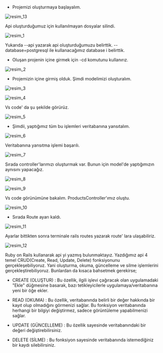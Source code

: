 - Projemizi oluşturmaya başlayalım.

![resim_13](https://gitlab.com/privia_security/Software/staj/backend/priviahub-2022-cumhuriyet-uni-staj/-/raw/vesileyavuz/Hafta_4/api_olu%C5%9Fturma_crud_islemleri/img/resim_13.png)

Api oluşturduğumuz için kullanılmayan dosyalar silindi.

![resim_1](https://gitlab.com/privia_security/Software/staj/backend/priviahub-2022-cumhuriyet-uni-staj/-/raw/vesileyavuz/Hafta_4/api_olu%C5%9Fturma_crud_islemleri/img/resim_1.png)

Yukarıda --api yazarak api oluşturduğumuzu belirttik. --database=postgresql ile kullanacağımız database i belirttik.

- Oluşan projenin içine girmek için -cd komutunu kullanırız.

![resim_2](https://gitlab.com/privia_security/Software/staj/backend/priviahub-2022-cumhuriyet-uni-staj/-/raw/vesileyavuz/Hafta_4/api_olu%C5%9Fturma_crud_islemleri/img/resim_2.png)

- Projemizin içine girmiş olduk. Şimdi modelimizi oluşturalım.

![resim_3](https://gitlab.com/privia_security/Software/staj/backend/priviahub-2022-cumhuriyet-uni-staj/-/raw/vesileyavuz/Hafta_4/api_olu%C5%9Fturma_crud_islemleri/img/resim_3.png)

![resim_4](https://gitlab.com/privia_security/Software/staj/backend/priviahub-2022-cumhuriyet-uni-staj/-/raw/vesileyavuz/Hafta_4/api_olu%C5%9Fturma_crud_islemleri/img/resim_4.png)

Vs code' da şu şekilde görürüz.

![resim_5](https://gitlab.com/privia_security/Software/staj/backend/priviahub-2022-cumhuriyet-uni-staj/-/raw/vesileyavuz/Hafta_4/api_olu%C5%9Fturma_crud_islemleri/img/resim_5.png)

- Şimdii, yaptığımız tüm bu işlemleri veritabanına yansıtalım.

![resim_6](https://gitlab.com/privia_security/Software/staj/backend/priviahub-2022-cumhuriyet-uni-staj/-/raw/vesileyavuz/Hafta_4/api_olu%C5%9Fturma_crud_islemleri/img/resim_6.png)

Veritabanına yansıtma işlemi başarılı.

![resim_7](https://gitlab.com/privia_security/Software/staj/backend/priviahub-2022-cumhuriyet-uni-staj/-/raw/vesileyavuz/Hafta_4/api_olu%C5%9Fturma_crud_islemleri/img/resim_7.png)

Sırada controller'larımızı oluşturmak var. Bunun için model'de yaptığımızın aynısını yapacağız.

![resim_8](https://gitlab.com/privia_security/Software/staj/backend/priviahub-2022-cumhuriyet-uni-staj/-/raw/vesileyavuz/Hafta_4/api_olu%C5%9Fturma_crud_islemleri/img/resim_8.png)

![resim_9](https://gitlab.com/privia_security/Software/staj/backend/priviahub-2022-cumhuriyet-uni-staj/-/raw/vesileyavuz/Hafta_4/api_olu%C5%9Fturma_crud_islemleri/img/resim_9.png)

Vs code görünümüne bakalım. ProductsController'ımız oluştu.

![resim_10](https://gitlab.com/privia_security/Software/staj/backend/priviahub-2022-cumhuriyet-uni-staj/-/raw/vesileyavuz/Hafta_4/api_olu%C5%9Fturma_crud_islemleri/img/resim_10.png)

- Sırada Route ayarı kaldı.

![resim_11](https://gitlab.com/privia_security/Software/staj/backend/priviahub-2022-cumhuriyet-uni-staj/-/raw/vesileyavuz/Hafta_4/api_olu%C5%9Fturma_crud_islemleri/img/resim_11.png)

Ayarlar bittikten sonra terminale rails routes yazarak route' lara ulaşabiliriz.


![resim_12](https://gitlab.com/privia_security/Software/staj/backend/priviahub-2022-cumhuriyet-uni-staj/-/raw/vesileyavuz/Hafta_4/api_olu%C5%9Fturma_crud_islemleri/img/resim_12.png)

Ruby on Rails kullanarak api yi yazmış bulunmaktayız. Yazdığımız api 4 temel CRUD(Create, Read, Update, Delete) fonksiyonunu gerçekleşebiliyoruz. Yani oluşturma, okuma, güncelleme ve silme işlemlerini gerçekleştirebiliyoruz. Bunlardan da kısaca bahsetmek gerekirse;

- CREATE (OLUŞTUR) : Bu özellik, ilgili işlevi çağıracak olan uygulamadaki "Ekle" düğmesine basarak, bazı tetikleyicilerle uygulamaya/veritabanına yeni bir öğe ekler.

- READ (OKUMA) : Bu özellik, veritabanında belirli bir değer hakkında bir kayıt olup olmadığını görmenizi sağlar. Bu fonksiyon veritabanında herhangi bir bilgiyi değiştirmez, sadece görüntüleme yapabilmenizi sağlar.

- UPDATE (GÜNCELLEME) : Bu özellik sayesinde veritabanındaki bir değeri değiştirebilirsiniz. 

- DELETE (SİLME) : Bu fonksiyon sayesinde veritabanında istemediğiniz bir kaydı silebilirsiniz.